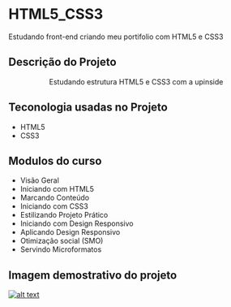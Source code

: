 # HTML5_CSS3
<p>Estudando front-end criando meu portifolio com HTML5 e CSS3</p>

## Descrição do Projeto
<p align="center">Estudando estrutura HTML5 e CSS3 com a upinside</p>

## Teconologia usadas no Projeto
<ul>
  <li>HTML5</li>
  <li>CSS3</li>
</ul>

## Modulos do curso 
<ul>
  <li>Visão Geral</li>
  <li>Iniciando com HTML5</li>
  <li>Marcando Conteúdo</li>
  <li>Iniciando com CSS3</li>
  <li>Estilizando Projeto Prático</li>
  <li>Iniciando com Design Responsivo</li>
  <li>Aplicando Design Responsivo</li>
  <li>Otimização social (SMO)</li>
  <li>Servindo Microformatos</li>
</ul>

## Imagem demostrativo do projeto 
<a href="http://projetopratico01.tk" target="_blank">![alt text](http://projetopratico01.tk/screencapture.png)</a>
